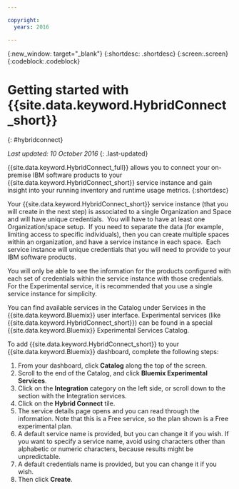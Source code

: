 ```yaml
---

copyright:
  years: 2016

---
```


{:new_window: target="_blank"}
{:shortdesc: .shortdesc}
{:screen:.screen}
{:codeblock:.codeblock}


# Getting started with {{site.data.keyword.HybridConnect_short}}
{: #hybridconnect}

*Last updated: 10 October 2016*
{: .last-updated}

{{site.data.keyword.HybridConnect_full}} allows you to connect your on-premise IBM software products to your {{site.data.keyword.HybridConnect_short}} service instance and gain insight into your running inventory and runtime usage metrics.
{:shortdesc}

Your {{site.data.keyword.HybridConnect_short}} service instance (that you will create in the next step) is associated to a single Organization and Space and will have unique credentials.  You will have to have at least one Organization/space setup.  If you need to separate the data (for example, limiting access to specific individuals), then you can create multiple spaces within an organization, and have a service instance in each space.  Each service instance will unique credentials that you will need to provide to your IBM software products. 

You will only be able to see the information for the products configured with each set of credentials within the service instance with those credentials.  For the Experimental service, it is recommended that you use a single service instance for simplicity.

You can find available services in the Catalog under Services in the {{site.data.keyword.Bluemix}} user interface.  Experimental services (like {{site.data.keyword.HybridConnect_short}}) can be found in a special {{site.data.keyword.Bluemix}} Experimental Services Catalog.

To add {{site.data.keyword.HybridConnect_short}} to your {{site.data.keyword.Bluemix}} dashboard, complete the following steps:

<ol>
<li>From your dashboard, click <strong>Catalog</strong> along the top of the screen.  </li>
<li>Scroll to the end of the Catalog, and click <strong>Bluemix Experimental Services</strong>.  </li>
<li>Click on the <strong>Integration</strong> category on the left side, or scroll down to the section with the Integration services.</li>
<li>Click on the <strong>Hybrid Connect</strong> tile.  </li>
<li>The service details page opens and you can read through the information.  Note that this is a Free service, so the plan shown is a Free experimental plan.  </li>
<li>A default service name is provided, but you can change it if you wish.  If you want to specify a service name, avoid using characters other than alphabetic or numeric characters, because results might be unpredictable.  </li>
<li>A default credentials name is provided, but you can change it if you wish.  </li>
<li>Then click <strong>Create</strong>.  </li>

</ol>
